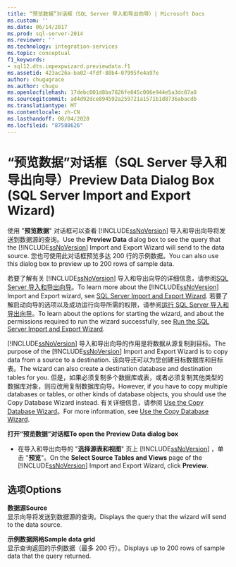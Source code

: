 ```yaml
---
title: “预览数据”对话框（SQL Server 导入和导出向导）| Microsoft Docs
ms.custom: ''
ms.date: 06/14/2017
ms.prod: sql-server-2014
ms.reviewer: ''
ms.technology: integration-services
ms.topic: conceptual
f1_keywords:
- sql12.dts.impexpwizard.previewdata.f1
ms.assetid: 423ac26a-ba02-4fdf-88b4-07995fe4a97e
author: chugugrace
ms.author: chugu
ms.openlocfilehash: 17debc001d8ba7826fe845c006e944e5a3dc87a0
ms.sourcegitcommit: ad4d92dce894592a259721a1571b1d8736abacdb
ms.translationtype: MT
ms.contentlocale: zh-CN
ms.lasthandoff: 08/04/2020
ms.locfileid: "87588626"
---
```

# <a name="preview-data-dialog-box-sql-server-import-and-export-wizard"></a><span data-ttu-id="445b0-102">“预览数据”对话框（SQL Server 导入和导出向导）</span><span class="sxs-lookup"><span data-stu-id="445b0-102">Preview Data Dialog Box (SQL Server Import and Export Wizard)</span></span>
  <span data-ttu-id="445b0-103">使用 "**预览数据**" 对话框可以查看 [!INCLUDE[ssNoVersion](../../includes/ssnoversion-md.md)] 导入和导出向导将发送到数据源的查询。</span><span class="sxs-lookup"><span data-stu-id="445b0-103">Use the **Preview Data** dialog box to see the query that the [!INCLUDE[ssNoVersion](../../includes/ssnoversion-md.md)] Import and Export Wizard will send to the data source.</span></span> <span data-ttu-id="445b0-104">您也可使用此对话框预览多达 200 行的示例数据。</span><span class="sxs-lookup"><span data-stu-id="445b0-104">You can also use this dialog box to preview up to 200 rows of sample data.</span></span>  
  
 <span data-ttu-id="445b0-105">若要了解有关 [!INCLUDE[ssNoVersion](../../includes/ssnoversion-md.md)] 导入和导出向导的详细信息，请参阅[SQL Server 导入和导出向导](import-and-export-data-with-the-sql-server-import-and-export-wizard.md)。</span><span class="sxs-lookup"><span data-stu-id="445b0-105">To learn more about the [!INCLUDE[ssNoVersion](../../includes/ssnoversion-md.md)] Import and Export wizard, see [SQL Server Import and Export Wizard](import-and-export-data-with-the-sql-server-import-and-export-wizard.md).</span></span> <span data-ttu-id="445b0-106">若要了解启动向导的选项以及成功运行向导所需的权限，请参阅[运行 SQL Server 导入和导出向导](start-the-sql-server-import-and-export-wizard.md)。</span><span class="sxs-lookup"><span data-stu-id="445b0-106">To learn about the options for starting the wizard, and about the permissions required to run the wizard successfully, see [Run the SQL Server Import and Export Wizard](start-the-sql-server-import-and-export-wizard.md).</span></span>  
  
 <span data-ttu-id="445b0-107">[!INCLUDE[ssNoVersion](../../includes/ssnoversion-md.md)] 导入和导出向导的作用是将数据从源复制到目标。</span><span class="sxs-lookup"><span data-stu-id="445b0-107">The purpose of the [!INCLUDE[ssNoVersion](../../includes/ssnoversion-md.md)] Import and Export Wizard is to copy data from a source to a destination.</span></span> <span data-ttu-id="445b0-108">该向导还可以为您创建目标数据库和目标表。</span><span class="sxs-lookup"><span data-stu-id="445b0-108">The wizard can also create a destination database and destination tables for you.</span></span> <span data-ttu-id="445b0-109">但是，如果必须复制多个数据库或表，或者必须复制其他类型的数据库对象，则应改用复制数据库向导。</span><span class="sxs-lookup"><span data-stu-id="445b0-109">However, if you have to copy multiple databases or tables, or other kinds of database objects, you should use the Copy Database Wizard instead.</span></span> <span data-ttu-id="445b0-110">有关详细信息，请参阅 [Use the Copy Database Wizard](../../relational-databases/databases/use-the-copy-database-wizard.md)。</span><span class="sxs-lookup"><span data-stu-id="445b0-110">For more information, see [Use the Copy Database Wizard](../../relational-databases/databases/use-the-copy-database-wizard.md).</span></span>  
  
 <span data-ttu-id="445b0-111">**打开“预览数据”对话框**</span><span class="sxs-lookup"><span data-stu-id="445b0-111">**To open the Preview Data dialog box**</span></span>  
  
-   <span data-ttu-id="445b0-112">在导入和导出向导的 "**选择源表和视图**" 页上 [!INCLUDE[ssNoVersion](../../includes/ssnoversion-md.md)] ，单击 "**预览**"。</span><span class="sxs-lookup"><span data-stu-id="445b0-112">On the **Select Source Tables and Views** page of the [!INCLUDE[ssNoVersion](../../includes/ssnoversion-md.md)] Import and Export Wizard, click **Preview**.</span></span>  
  
## <a name="options"></a><span data-ttu-id="445b0-113">选项</span><span class="sxs-lookup"><span data-stu-id="445b0-113">Options</span></span>  
 <span data-ttu-id="445b0-114">**数据源**</span><span class="sxs-lookup"><span data-stu-id="445b0-114">**Source**</span></span>  
 <span data-ttu-id="445b0-115">显示向导将发送到数据源的查询。</span><span class="sxs-lookup"><span data-stu-id="445b0-115">Displays the query that the wizard will send to the data source.</span></span>  
  
 <span data-ttu-id="445b0-116">**示例数据网格**</span><span class="sxs-lookup"><span data-stu-id="445b0-116">**Sample data grid**</span></span>  
 <span data-ttu-id="445b0-117">显示查询返回的示例数据（最多 200 行）。</span><span class="sxs-lookup"><span data-stu-id="445b0-117">Displays up to 200 rows of sample data that the query returned.</span></span>  
  
  
